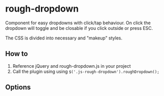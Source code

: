 rough-dropdown
==============

Component for easy dropdowns with click/tap behaviour.
On click the dropdown will toggle and be closable if you click outside or press ESC.

The CSS is divided into necessary and "makeup" styles.


## How to
1. Reference jQuery and rough-dropdown.js in your project
2. Call the plugin using using ```$('.js-rough-dropdown').roughDropdown();```

## Options

